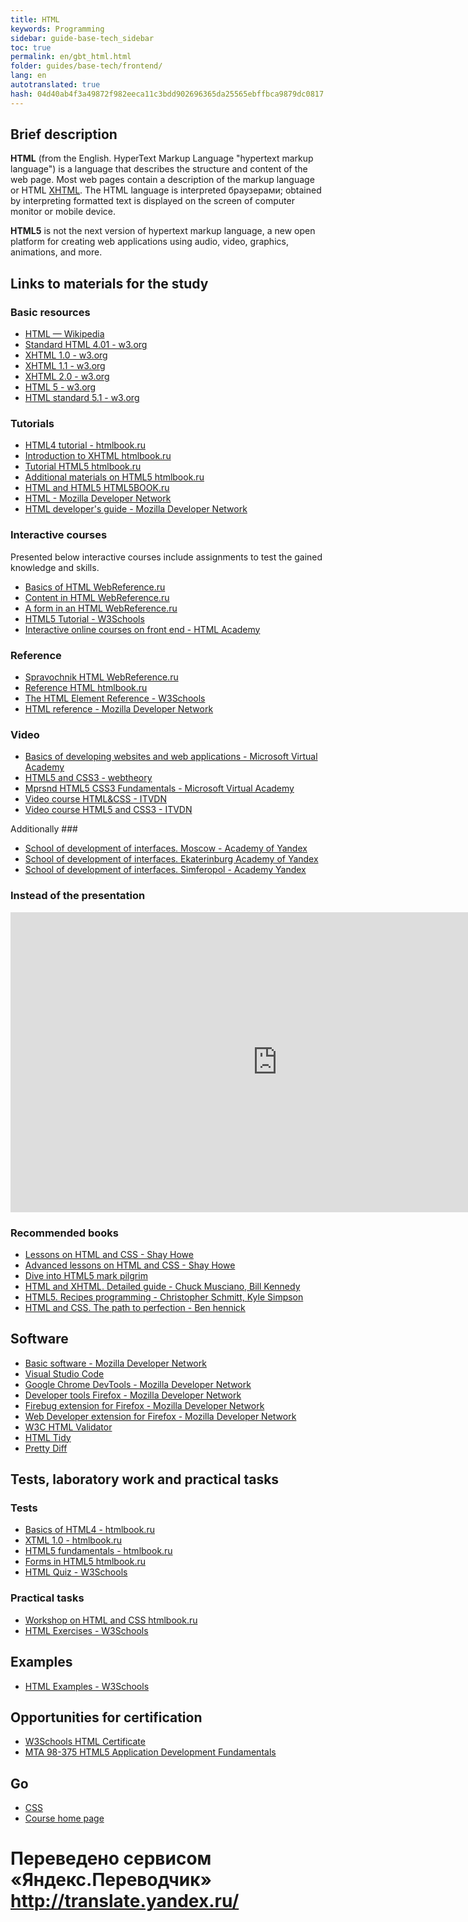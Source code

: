 ```yaml
--- 
title: HTML 
keywords: Programming 
sidebar: guide-base-tech_sidebar 
toc: true 
permalink: en/gbt_html.html 
folder: guides/base-tech/frontend/ 
lang: en 
autotranslated: true 
hash: 04d40ab4f3a49872f982eeca11c3bdd902696365da25565ebffbca9879dc0817 
--- 
```


## Brief description 

**HTML** (from the English. HyperText Markup Language "hypertext markup language") is a language that describes the structure and content of the web page. Most web pages contain a description of the markup language or HTML [XHTML](https://developer.mozilla.org/ru/docs/XHTML). The HTML language is interpreted браузерами; obtained by interpreting formatted text is displayed on the screen of computer monitor or mobile device. 

**HTML5** is not the next version of hypertext markup language, a new open platform for creating web applications using audio, video, graphics, animations, and more. 

## Links to materials for the study 

### Basic resources 

* [HTML — Wikipedia](https://ru.wikipedia.org/wiki/HTML) 
* [Standard HTML 4.01 - w3.org](https://www.w3.org/TR/html401/) 
* [XHTML 1.0 - w3.org](https://www.w3.org/TR/xhtml1/) 
* [XHTML 1.1 - w3.org](https://www.w3.org/TR/xhtml11/) 
* [XHTML 2.0 - w3.org](https://www.w3.org/TR/xhtml2/) 
* [HTML 5 - w3.org](https://www.w3.org/TR/html5/) 
* [HTML standard 5.1 - w3.org](https://www.w3.org/TR/html51/) 

### Tutorials 
* [HTML4 tutorial - htmlbook.ru](http://htmlbook.ru/samhtml) 
* [Introduction to XHTML htmlbook.ru](http://htmlbook.ru/xhtml) 
* [Tutorial HTML5 htmlbook.ru](http://htmlbook.ru/samhtml5/) 
* [Additional materials on HTML5 htmlbook.ru](http://htmlbook.ru/html5) 
* [HTML and HTML5 HTML5BOOK.ru](https://html5book.ru/html-html5/) 
* [HTML - Mozilla Developer Network](https://developer.mozilla.org/ru/docs/Learn/Getting_started_with_the_web/HTML_basics) 
* [HTML developer's guide - Mozilla Developer Network](https://developer.mozilla.org/ru/docs/Web/Guide/HTML) 

### Interactive courses 

Presented below interactive courses include assignments to test the gained knowledge and skills. 

* [Basics of HTML WebReference.ru](https://webref.ru/course/html-basics) 
* [Content in HTML WebReference.ru](https://webref.ru/course/html-content) 
* [A form in an HTML WebReference.ru](https://webref.ru/course/html5-form) 
* [HTML5 Tutorial - W3Schools](http://www.w3schools.com/html/) 
* [Interactive online courses on front end - HTML Academy](https://htmlacademy.ru/) 

### Reference 
* [Spravochnik HTML WebReference.ru](https://webref.ru/html) 
* [Reference HTML htmlbook.ru](http://htmlbook.ru/html) 
* [The HTML Element Reference - W3Schools](http://www.w3schools.com/tags/) 
* [HTML reference - Mozilla Developer Network](https://developer.mozilla.org/EN/docs/Web/HTML/Links) 

### Video 
* [Basics of developing websites and web applications - Microsoft Virtual Academy](https://mva.microsoft.com/ru/training-courses/--8723?l=zZGYOLS1_1904984382) 
* [HTML5 and CSS3 - webtheory](https://www.youtube.com/playlist?list=PLwSSV-_L9szsyAwvl4Q-oTM1HdNBZFSF-) 
* [Mprsnd HTML5 CSS3 Fundamentals - Microsoft Virtual Academy](https://mva.microsoft.com/en-US/training-courses/html5-css3-fundamentals-development-for-absolute-beginners-14207?l=Y4COscFfB_7500115888) 
* [Video course HTML&CSS - ITVDN](https://www.youtube.com/playlist?list=PLvItDmb0sZw-v7y3fP50Ao8AIlg00fSGQ) 
* [Video course HTML5 and CSS3 - ITVDN](https://www.youtube.com/playlist?list=PLvItDmb0sZw9cJossgyJepu6N9hybEjKU) 

Additionally ### 
* [School of development of interfaces. Moscow - Academy of Yandex](https://academy.yandex.ru/events/frontend/shri_msk-2013/) 
* [School of development of interfaces. Ekaterinburg Academy of Yandex](https://academy.yandex.ru/events/frontend/shri_ekb-2013/) 
* [School of development of interfaces. Simferopol - Academy Yandex](https://academy.yandex.ru/events/frontend/shri_simf-2013/) 

### Instead of the presentation 

<div class="thumb-wrap"> 
<iframe width="854" height="480" src="https://www.youtube.com/embed/5pBcKKiZSGE" frameborder="0" allowfullscreen></iframe> 
</div> 

### Recommended books 

* [Lessons on HTML and CSS - Shay Howe](https://webref.ru/layout/diveintohtml5) 
* [Advanced lessons on HTML and CSS - Shay Howe](https://webref.ru/layout/advanced-html-css) 
* [Dive into HTML5 mark pilgrim](https://webref.ru/layout/diveintohtml5) 
* [HTML and XHTML. Detailed guide - Chuck Musciano, Bill Kennedy](http://www.ozon.ru/context/detail/id/3881084/) 
* [HTML5. Recipes programming - Christopher Schmitt, Kyle Simpson](http://www.ozon.ru/context/detail/id/17513568/) 
* [HTML and CSS. The path to perfection - Ben hennick](http://www.ozon.ru/context/detail/id/5648483/) 

## Software 

* [Basic software - Mozilla Developer Network](https://developer.mozilla.org/ru/docs/Learn/Getting_started_with_the_web/Установка_базового_программного_обеспечения) 
* [Visual Studio Code](https://code.visualstudio.com/) 
* [Google Chrome DevTools - Mozilla Developer Network](https://developer.chrome.com/devtools) 
* [Developer tools Firefox - Mozilla Developer Network](https://developer.mozilla.org/ru/docs/Tools) 
* [Firebug extension for Firefox - Mozilla Developer Network](https://addons.mozilla.org/ru/firefox/addon/firebug/) 
* [Web Developer extension for Firefox - Mozilla Developer Network](https://addons.mozilla.org/ru/firefox/addon/web-developer/) 
* [W3C HTML Validator](http://validator.w3.org/) 
* [HTML Tidy](http://tidy.sourceforge.net/) 
* [Pretty Diff](http://prettydiff.com/?html) 

## Tests, laboratory work and practical tasks 

### Tests 
* [Basics of HTML4 - htmlbook.ru](http://htmlbook.ru/test/html4) 
* [XTML 1.0 - htmlbook.ru](http://htmlbook.ru/test/xhtml) 
* [HTML5 fundamentals - htmlbook.ru](http://htmlbook.ru/test/html5) 
* [Forms in HTML5 htmlbook.ru](http://htmlbook.ru/test/form) 
* [HTML Quiz - W3Schools](http://www.w3schools.com/html/html_quiz.asp) 

### Practical tasks 
* [Workshop on HTML and CSS htmlbook.ru](http://htmlbook.ru/practical) 
* [HTML Exercises - W3Schools](http://www.w3schools.com/html/exercise.asp) 

## Examples 

* [HTML Examples - W3Schools](http://www.w3schools.com/html/html_examples.asp) 

## Opportunities for certification 

* [W3Schools HTML Certificate](http://www.w3schools.com/cert/cert_html_new.asp) 
* [MTA 98-375 HTML5 Application Development Fundamentals](https://www.microsoft.com/ru-ru/learning/exam-98-375.aspx) 

## Go 

* [CSS](gbt_css.html) 
* [Course home page](gbt_landing-page.html) 



 # Переведено сервисом «Яндекс.Переводчик» http://translate.yandex.ru/
